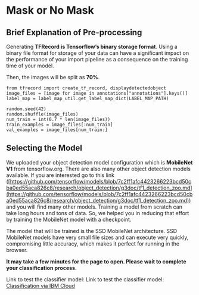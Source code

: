 # Mask or No Mask

## Brief Explanation of Pre-processing

Generating **TFRecord is Tensorflow’s binary storage format**. Using a binary file format for storage of your data can have a significant impact on the performance of your import pipeline as a consequence on the training time of your model. 

Then, the images will be split as **70%**.

    from tfrecord import create_tf_record, displaydetectedobject
	image_files = [image for image in annotations["annotations"].keys()]
	label_map = label_map_util.get_label_map_dict(LABEL_MAP_PATH)
    
    random.seed(42)
    random.shuffle(image_files)
    num_train = int(0.7 * len(image_files))
    train_examples = image_files[:num_train]
    val_examples = image_files[num_train:]

## Selecting the Model

We uploaded your object detection model configuration which is **MobileNet V1** from tensorflow.org. There are also many other object detection models available. If you are interested go to this link ([https://github.com/tensorflow/models/blob/7c2ff1afc4423266223bcd50cba0ed55aca826c8/research/object_detection/g3doc/tf1_detection_zoo.md](https://github.com/tensorflow/models/blob/7c2ff1afc4423266223bcd50cba0ed55aca826c8/research/object_detection/g3doc/tf1_detection_zoo.md)) and you will find many other models. Training a model from scratch can take long hours and tons of data. So, we helped you in reducing that effort by training the MobileNet model with a checkpoint.

The model that will be trained is the SSD MobileNet architecture. SSD MobileNet models have very small file sizes and can execute very quickly, compromising little accuracy, which makes it perfect for running in the browser.

**It may take a few minutes for the page to open. Please wait to complete your classification process.**

Link to test the classifier model: Link to test the classifier model: <a href="https://mark-or-no-mask-demo-625af0f8856925f4b8ebd897.mr4ngdkhlwg.eu-gb.codeengine.appdomain.cloud/" target="_blank">Classification via IBM Cloud</a>
